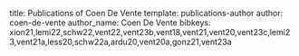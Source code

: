 title: Publications of Coen De Vente
template: publications-author
author: coen-de-vente
author_name: Coen De Vente
bibkeys: xion21,lemi22,schw22,vent22,vent23b,vent18,vent21,vent20,vent23c,lemi23,vent21a,less20,schw22a,ardu20,vent20a,gonz21,vent23a